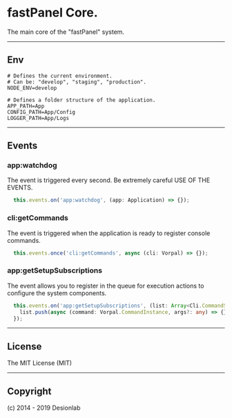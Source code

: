 # fastPanel Core.
The main core of the "fastPanel" system.

---

## Env

``` dotenv
# Defines the current environment. 
# Can be: "develop", "staging", "production".
NODE_ENV=develop

# Defines a folder structure of the application.
APP_PATH=App
CONFIG_PATH=App/Config
LOGGER_PATH=App/Logs
```

---

## Events

### app:watchdog

The event is triggered every second. Be extremely careful USE OF THE EVENTS.

``` typescript
  this.events.on('app:watchdog', (app: Application) => {});
```

### cli:getCommands

The event is triggered when the application is ready to register console commands.

``` typescript
  this.events.once('cli:getCommands', async (cli: Vorpal) => {});
```

### app:getSetupSubscriptions

The event allows you to register in the queue 
for execution actions to configure the system components.

``` typescript
  this.events.on('app:getSetupSubscriptions', (list: Array<Cli.CommandSubscriptionDefines>) => {
    list.push(async (command: Vorpal.CommandInstance, args?: any) => {});
  });
```

---

## License
The MIT License (MIT)

---

## Copyright
(c) 2014 - 2019 Desionlab
